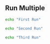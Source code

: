 ## Run Multiple

```sh { name=run1 }
echo "First Run"
```

```sh { name=run2 }
echo "Second Run"
```

```sh { name=run3 }
echo "Third Run"
```
